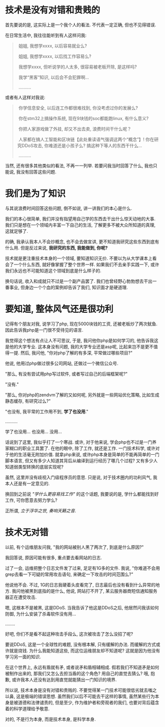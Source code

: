# 技术是没有对错和贵贱的

首先要说的是, 这实际上是一个我个人的看法. 不代表一定正确, 但也不见得错误.

在日常生活中, 我往往能听到有人这样问我:

> ​	姐姐, 我想学xxxx, 以后容易就业么?
>
> ​	姐姐, 我想学xxxx, 以后找工作容易么?
>
> ​	我想学xxxx, 但听说学的人太多, 很容易被老板开除, 是这样吗?
>
> ​	我学“黑客”知识, 以后会不会犯罪啊...
>
> ​	..........

或者有人这样对我说:

> ​	你学信息安全, 以后连工作都很难找到, 你没考虑过你的发展么?
>
> ​	你在stm32上搞操作系统, 现在9块钱的soc都能跑linux, 有什么意义?
>
> ​	你把人家游戏做了外挂, 却又不出去卖, 浪费时间干什么呢？
>
> ​	人家都在搞人工智能和区块链【此处重读语气强调这两个“概念”】! 你在研究DDoS攻击, 你难道还是小孩子么? 搞这种下等人的东西干什么...
>
> ​	..........

当然, 还有很多其他类似的看法, 不再一一列举. 若要问我当时回答了什么, 我也只能说, 我没有回答这些问题.



# 我们是为了知识

与其说浪费时间回答这些问题, 倒不如说, 讲一讲我们的本心是什么.

我们的本心很简单, 我们并没有指望用自己学的东西去干出什么惊天动地的大事. 我们只是想在一个领域内丰富一下自己的生活, 了解更多不被大众所知道的真理, 这就足够了.

的确, 我承认我本人不会炒概念, 也不会去做宣讲, 更不知道我研究这些东西到底有什么用. 但是反过来说, **我研究的东西, 我能做到, 你呢?**

技术就是更注重技术本身的一个领域, 要知道知识无价. 不要以为从大学课本上看会了一个什么东西, 就好像掌握了整个世界一样. 如果我们不去亲手实践一下, 或许我们永远也不可能知道这个领域到底是什么样子的.

换句话说, 收入和成就只不过是一个副产品罢了. 我们也曾经野心勃勃想去干出一番事业, 但身边一个个血的案例却告诉了我们, 知识面才是硬道理.



# 要知道, 整体风气还是很功利

记得有个朋友对我, 说学习了php, 现在5000块钱的工资, 还被老板炒了两次鱿鱼. 因此告诉我php是一门很不受待见的语言. 

我觉得这个想法有点让人不可思议, 于是, 我问他你php是如何学习的, 他告诉我这是他的大学专业. 这本身没有问题, 我的大学专业还是asp呢, 比起来岂不是更不值得一提. 然后, 我问他, "你对php了解的有多深, 平常做过哪些项目?"

他说, 他用过php做过很多公司网站, 还做过一个微信公众号. 

"那么, 有没有尝试用php写过软件, 或者写过自己的后端框架呢?"

"没有."

"那么, 你对php的zendvm了解的又如何呢, 另外就是一些网站优化策略, 比如生成静态缓存, 有研究过么?"

"也没有, 我平常的工作用不到, **学了也没用**."

..........

学了也没用... 也没用... 没用...

话说到了这里, 我似乎打了一个寒战. 或许, 对于他来说, 学会php也不过是一门养家糊口的职业工具罢了. 在他的眼中, 除了工作, 就还是工作. 一门技术科学, 或许对于他的生活毫无附加价值. 就拿php来说, 或许php本身是简单的不能再简单的一门脚本语言, 但又有多少人知道其背后从编译到运行经历了哪几个过程? 又有多少人知道弱类型转换的底层实现呢?

虽然, 这里并没有歧视入门级程序员的意思. 只是说, 对于技术圈内的功利风气, 我本人还是有一定意见的.

换回到之前说 *"学什么更容易找工作"* 的这个话题, 我要说的是, 学什么都能找到好工作, 可你愿意去努力学么? 

正所谓, *立于浮华之世, 奏响天籁之音*.



# 技术无对错

以前, 有个运维朋友问我, "我的网站被别人黑了两次了, 到底是什么原因?"

我回答说, 原因可能有很多, 重点要去看网站的日志.

过了一会, 运维把整个日志文件发了过来, 足足有1G多的文件. 我说, "你难道不会用grep去看一下可疑的常用攻击语句, 来确定一下攻击的时间范围么?"

他说他不会. 不过, 1G的日志我硬着头皮看完了, 日志最后也没有看到什么异常的地方. 我问他被黑到底指的是什么, 他说, 网站打不开了, 某云服务器商短信通知服务器正在遭受攻击.

嗯, 这根本不是被黑, 这是DDoS. 当我告诉了他这是DDoS之后, 他居然问我该如何防御, 为什么安装了杀毒软件没有用...

........

好吧, 你们不是看不起这种攻击手段么, 这次被攻击了怎么没招了呢?

要说DDoS, 这是一个全球性的难题, 没有根本解, 只有缓解的办法. 而缓解的方式或许就是烧钱. 为什么我能知道这些, 而这位运维朋友却不知道呢? 这就是因为他没有学习另一面的知识.

在这个世界上, 永远有盾就有矛, 或者说矛和盾相辅相成. 假若我们不知道矛是如何被制作出来的, 那我们又怎么去担当盾的这个角色? 用自己的直觉去猜么? 哦, 抱歉, 或许我本人还没有达到用直觉就能猜出一门知识的境界.

所以说, 技术本身是没有对错和贵贱的. 不要觉得某一门技术可能很低劣就去嗤之以鼻, 这是极端的错误思想. 虽然我们以后不可能去干这样的事情, 虽然某些行为本身是被道德和法律谴责的, 但是至少, 作为维护者和旁观者的我们, 也要对背后蕴含着的科学道理给予敬意.

对的, 不是行为本身, 而是技术本身, 是科学本身.
